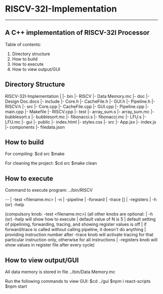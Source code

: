 # RISCV-32I-Implementation

--------------------------------------------------------
A C++ implementation of RISCV-32I Processor
--------------------------------------------------------

Table of contents:

1. Directory structure
2. How to build
3. How to execute
4. How to view output/GUI

Directory Structure
-------------------

RISCV-32I-Implementation
  |
  |- bin 
    |- RISCV
    |- Data Memory.mc
  |- doc
    |- Design Doc.docx
  |- include
    |- Core.h
    |- CacheFile.h
    |- GUI.h
    |- Pipeline.h
    |- RISCV.h
  |- src
    |- Core.cpp
    |- CacheFile.cpp
    |- GUI.cpp
    |- Pipeline.cpp
    |- main.cpp
    |- Makefile
    |- RISCV.cpp
  |- test
    |- array_sum.s
    |- array_sum.mc
    |- bubblesort.s
    |- bubblesort.mc
    |- fibonacci.s
    |- fibonacci.mc
    |- LFU.s
    |- LFU.mc
  |- gui
    |- public
      |- index.html
      |- styles.css
    |- src
      |- App.jsx
      |- index.js
      |- components
        |- filedata.json

How to build
------------

For compiling:
  $cd src
  $make

For cleaning the project:
  $cd src
  $make clean

How to execute
--------------

Command to execute program:
../bin/RISCV <knobs>

<knobs> --
          | -test <filename.mc>
          | -n <value of N>
          | -pipeline
          | -forward
          | -trace [<instruction number>]
          | -registers
          | -h (or) -help

(compulsory knob: -test <filename.mc>)
(all other knobs are optional:
          | -h (or) -help will show how to execute
          | default value of N is 5
          | default setting of pipelining, forwarding, tracing, and showing register values is off
          | if forward/trace is called without calling pipeline, it doesn't do anything
          | providing instruction number after -trace knob will activate tracing for that particular instruction only, otherwise for all instructions
          | -registers knob will show values in register file after every cycle)

How to view output/GUI
----------------------

All data memory is stored in file ../bin/Data Memory.mc

Run the following commands to view GUI:
$cd ../gui
$npm i react-scripts
$npm start

